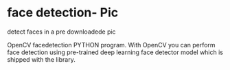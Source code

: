 # face detection- Pic
detect faces in a pre downloadede pic

OpenCV facedetection PYTHON program.
With OpenCV you can perform face detection using pre-trained deep learning face detector model which is shipped with the library.

